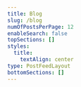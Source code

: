 ```yaml
---
title: Blog
slug: /blog
numOfPostsPerPage: 12
enableSearch: false
topSections: []
styles:
  title:
    textAlign: center
type: PostFeedLayout
bottomSections: []
---
```

